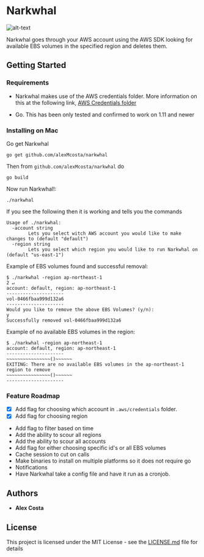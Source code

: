 # Narkwhal

![alt-text](https://i.pinimg.com/originals/74/68/f1/7468f1d665e551fad8eac0c9f97977e3.jpg)

Narkwhal goes through your AWS account using the AWS SDK looking for available EBS volumes in the specified region and deletes them.

## Getting Started

### Requirements
- Narkwhal makes use of the AWS credentials folder. More information on this at the following link, [AWS Credentials folder](https://docs.aws.amazon.com/sdk-for-go/v1/developer-guide/configuring-sdk.html#creating-the-credentials-file)

- Go. This has been only tested and confirmed to work on 1.11 and newer

### Installing on Mac

Go get Narkwhal
```
go get github.com/alexMcosta/narkwhal
```

Then from `github.com/alexMcosta/narkwhal` do
```
go build
```

Now run Narkwhal!:
```
./narkwhal
```

If you see the following then it is working and tells you the commands
```
Usage of ./narkwhal:
  -account string
    	Lets you select witch AWS account you would like to make changes to (default "default")
  -region string
    	Lets you select which region you would like to run Narkwhal on (default "us-east-1")
```

Example of EBS volumes found and successful removal:
```
$ ./narkwhal -region ap-northeast-1                                                                          2 ↵
account: default, region: ap-northeast-1
---------------------
vol-0466fbaa999d132a6
---------------------
Would you like to remove the above EBS Volumes? (y/n):
y
Successfully removed vol-0466fbaa999d132a6
```

Example of no available EBS volumes in the region:
```
$ ./narkwhal -region ap-northeast-1
account: default, region: ap-northeast-1
---------------------
~~~~~~~~~~~~~~~~()~~~~~~
EXITING: There are no available EBS volumes in the ap-northeast-1 region to remove
~~~~~~~~~~~~~~~~()~~~~~~
---------------------
```

### Feature Roadmap
- [X] Add flag for choosing which account in `.aws/credentials` folder.
- [X] Add flag for choosing region
- Add flag to filter based on time
- Add the ability to scour all regions
- Add the ability to scour all accounts
- Add flag for either choosing specific id's or all EBS volumes
- Cache session to cut on calls
- Make binaries to install on multiple platforms so it does not require go
- Notifications 
- Have Narkwhal take a config file and have it run as a cronjob.

## Authors

* **Alex Costa** 

## License

This project is licensed under the MIT License - see the [LICENSE.md](LICENSE.md) file for details